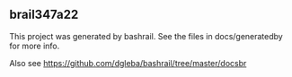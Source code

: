 
## brail347a22

This project was generated by bashrail. See the files in docs/generatedby for more info.

Also see https://github.com/dgleba/bashrail/tree/master/docsbr

